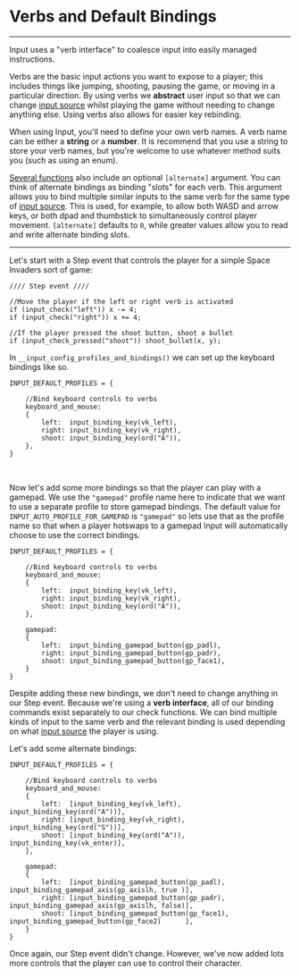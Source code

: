 # Verbs and Default Bindings

---

Input uses a "verb interface" to coalesce input into easily managed instructions.

Verbs are the basic input actions you want to expose to a player; this includes things like jumping, shooting, pausing the game, or moving in a particular direction. By using verbs we **abstract** user input so that we can change [input source](Input-Sources) whilst playing the game without needing to change anything else. Using verbs also allows for easier key rebinding.

When using Input, you'll need to define your own verb names. A verb name can be either a **string** or a **number**. It is recommend that you use a string to store your verb names, but you're welcome to use whatever method suits you (such as using an enum).

[Several functions](<Functions-(Default-Bindings)>) also include an optional `[alternate]` argument. You can think of alternate bindings as binding "slots" for each verb. This argument allows you to bind multiple similar inputs to the same verb for the same type of [input source](Input-Sources). This is used, for example, to allow both WASD and arrow keys, or both dpad and thumbstick to simultaneously control player movement. `[alternate]` defaults to `0`, while greater values allow you to read and write alternate binding slots.

---

Let's start with a Step event that controls the player for a simple Space Invaders sort of game:

```gml
//// Step event ////

//Move the player if the left or right verb is activated
if (input_check("left")) x -= 4;
if (input_check("right")) x += 4;

//If the player pressed the shoot button, shoot a bullet
if (input_check_pressed("shoot")) shoot_bullet(x, y);
```

In `__input_config_profiles_and_bindings()` we can set up the keyboard bindings like so.

```gml
INPUT_DEFAULT_PROFILES = {
    
    //Bind keyboard controls to verbs
    keyboard_and_mouse:
    {
        left:  input_binding_key(vk_left),
        right: input_binding_key(vk_right),
        shoot: input_binding_key(ord("A")),
    },
}
```

&nbsp;

Now let's add some more bindings so that the player can play with a gamepad. We use the `"gamepad"` profile name here to indicate that we want to use a separate profile to store gamepad bindings. The default value for `INPUT_AUTO_PROFILE_FOR_GAMEPAD` is `"gamepad"` so lets use that as the profile name so that when a player hotswaps to a gamepad Input will automatically choose to use the correct bindings.

```gml
INPUT_DEFAULT_PROFILES = {
    
    //Bind keyboard controls to verbs
    keyboard_and_mouse:
    {
        left:  input_binding_key(vk_left),
        right: input_binding_key(vk_right),
        shoot: input_binding_key(ord("A")),
    },
	
	gamepad:
	{
        left:  input_binding_gamepad_button(gp_padl),
        right: input_binding_gamepad_button(gp_padr),
        shoot: input_binding_gamepad_button(gp_face1),
	}
}
```

Despite adding these new bindings, we don't need to change anything in our Step event. Because we're using a **verb interface**, all of our binding commands exist separately to our check functions. We can bind multiple kinds of input to the same verb and the relevant binding is used depending on what [input source](Input-Sources) the player is using.

Let's add some alternate bindings:

```gml
INPUT_DEFAULT_PROFILES = {
    
    //Bind keyboard controls to verbs
    keyboard_and_mouse:
    {
        left:  [input_binding_key(vk_left),  input_binding_key(ord("A"))],
        right: [input_binding_key(vk_right), input_binding_key(ord("S"))],
        shoot: [input_binding_key(ord("A")), input_binding_key(vk_enter)],
    },
	
	gamepad:
	{
        left:  [input_binding_gamepad_button(gp_padl),  input_binding_gamepad_axis(gp_axislh, true )],
        right: [input_binding_gamepad_button(gp_padr),  input_binding_gamepad_axis(gp_axislh, false)],
        shoot: [input_binding_gamepad_button(gp_face1), input_binding_gamepad_button(gp_face2)      ],
	}
}
```

Once again, our Step event didn't change. However, we've now added lots more controls that the player can use to control their character.
